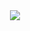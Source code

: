 <div style="text-align:center">

<img src="https://github-readme-stats.vercel.app/api?username=amirali&theme=dracula&show_icons=true" />

</div>
